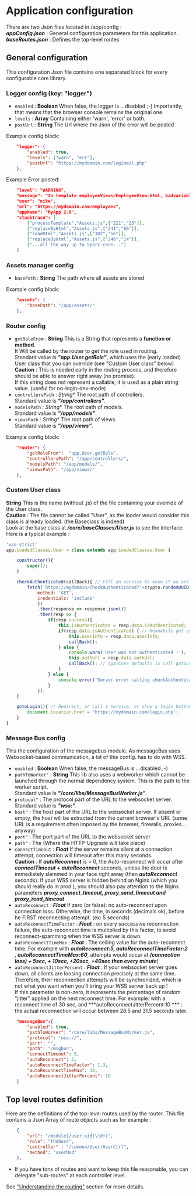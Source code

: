 # Application configuration
There are two Json files located in /app/config :  
***appConfig.json*** : General configuration parameters for this application.  
***baseRoutes.json*** : Defines the top-level routes

## General configuration
This configuration Json file contains one separated block for every configurable core library.

### Logger config (key: "logger")
* `enabled` : **Boolean** When false, the logger is ...disabled ;-) Importantly, that means that the browser console remains the original one.
* `levels`  : **Array** Containing either 'warn', 'error' or both.
* `postUrl` : **String** The Url where the Json of the error will be posted

Example config block:
```json
    "logger": {
        "enabled": true,
        "levels": ["warn", "err"],
        "postUrl": "https://mydomain.com/log2mail.php"
    },
```

Example Error posted:
```json
    "level": "WARNING",
    "message": "In template employeeViews/EmployeeView.html, badvariable is not defined !",
    "user": "nike",
    "url": "https://mydomain.com/employees",
    "appName": "MyApp 2.0",
    "stacktrace": [
        ["processTemplate","Assets.js",["221","25"]],
        ["replaceByHtml","Assets.js",["241","66"]],
        ["loadHtml","Assets.js",["182","56"]],
        ["replaceByHtml","Assets.js",["246","14"]],
        ["...all the way up to Sparc-core..."]
    ]
```  
  
  
### Assets manager config
* `basePath` : **String** The path where all assets are stored

Example config block:
```json
    "assets": {
        "basePath": "/app/assets/"
    },
```

### Router config
* `getRoleFrom` : **String** This is a String that represents a **function or method**.  
It Will be called by the router to get the role used in routing.  
Standard value is ***"app.User.getRole"***, which uses the (early loaded) User class that you can override (see "Custom User class" below)  
**Caution** : This is needed early in the routing process, and therefore should be able to answer right away (no promise).  
If this string does not represent a callable, it is used as a plain string value. (useful for no-login-dev-mode)
* `controllersPath` : *String** The root path of controllers.  
Standard value is ***"/app/controllers"***.
* `modelsPath` : *String**  The root path of models.  
Standard value is ***"/app/models"***.
* `viewsPath` : *String**  The root path of views.  
Standard value is ***"/app/views"***.

Example config block:
```json
    "router": {
        "getRoleFrom":  "app.User.getRole",
        "controllersPath": "/app/controllers/",
        "modelsPath": "/app/models/",
        "viewsPath": "/app/views/"
    },
```


### Custom User class
**String** This is the name (without .js) of the file containing your override of the User class.  
 **Caution** : The file cannot be called "User", as the loader would consider this class is already loaded. (the Baseclass is indeed)  
Look at the base class at ***/core/baseClasses/User.js*** to see the interface.
Here is a typical example :
```javascript
'use strict'
app.LoadedClasses.User = class extends app.LoadedClasses.User {

    constructor(){
        super();
    }

    checkAuthenticated(callBack){ // Call an service to know if we are logged in
        fetch('https://mydomain/checkAuthenticated?'+crypto.randomUUID(),{
            method: 'GET',
            credentials: 'include'
            })
            .then(response => response.json())
            .then(resp => { 
                if(resp.success){
                    this.isAuthenticated = resp.data.isAuthenticated;
                    if(resp.data.isAuthenticated) { // Meanwhile get user infos
                        this.userInfo = resp.data.userInfo;
                        callBack();
                    } else {
                        console.warn('User was not authenticated !');
                        this.authUrl = resp.data.authUrl;
                        callBack(); // sparCore defaults is call gotoLogin below
                    }
                } else {
                    console.error('Server error calling checkAuthenticated !?')
                }
            });         
    }

    gotoLogin(){ // Redirect, or call a service, or show a login button... 
        document.location.href = 'https://mydomain.com/login.php';
    }
}
```


### Message Bus config
This the configuration of the messagebus module. As messageBus uses Websocket-based communication, a lot of this config. has to do with WSS.

* `enabled` :  **Boolean** When false, the messageBus is ...disabled ;-)
* `pathToWorker"` : **String** This lib also uses a webworker which cannot be launched through the normal dependency system. This is the path to the worker script.  
Standard value is ***"/core/libs/MessageBusWorker.js"***.
* `protocol"` : The protocol part of the URL to the websocket server.
Standard value is ***"wss:"***.
* `host"` : The host part of the URL to the websocket server. If absent or empty, the host will be extracted from the current browser's URL (same URL is a requirement often imposed by the browser, firewalls, proxies... anyway)
* `port"` : The port part of the URL to the websocket server
* `path"` : The (Where the HTTP-Upgrade will take place)
* `connectTimeout` : ***Float*** If the server remains silent at a connection attempt, connection will timeout after this many seconds.  
**Caution** : If ***autoReconnect*** is > 0, the  Auto-reconnect will occur after ***connectTimeout + autoReconnect*** seconds, unless the door is immediately slammed in your face right away (then ***autoReconnect*** seconds). If your WSS server is hidden behind an Nginx (which you should really do in prod.), you should also pay attention to the Nginx parameters ***proxy_connect_timeout, proxy_send_timeout and proxy_read_timeout*** 
* `autoReconnect` : ***Float*** If zero (or false): no auto-reconnect upon connection loss. Otherwise, the time, in seconds (decimals ok), before he FIRST reconnecting attempt. (ex: 5 seconds)
* `autoReconnectTimeFactor` : ***Float*** : on every successive reconnection failure, the auto-reconnect time is multiplied by this factor, to avoid reconnect-spamming when the WSS server is down. 
* `autoReconnectTimeMax` : ***Float*** : The ceiling value for the auto-reconnect time. 
For example with ***autoReconnect:5, autoReconnectTimeFactor:2 , autoReconnectTimeMax:60***, attempts would occur at ***(connection loss) + 5sec, + 10sec, +20sec, +40sec then every minute***)
* `autoReconnectJitterPercent` : ***Float*** : If your websocket server goes down, all clients are loosing connection precisely at the same time. Therefore, their reconnection attempts will be synchronized, which is not what you want when you'll bring your WSS server back up !  
If this parameter is non-zero, it represents the percentage of random "jitter" applied on the next reconnect time. For example: with a reconnect time of 30 sec, and ***autoReconnectJitterPercent:10 *** : the actual reconnection will occur between 28.5 and 31.5 seconds later.


```json
    "messageBus":{
        "enabled": true,
        "pathToWorker": "/core/libs/MessageBusWorker.js",
        "protocol": "wss://",
        "port": "",
        "path": "/msgbus",
        "connectTimeout": 5,
        "autoReconnect": 5,
        "autoReconnectTimeFactor": 1.3,
        "autoReconnectTimeMax": 30,
        "autoReconnectJitterPercent": 10
    }
```

## Top level routes definition
Here are the definitions of the top-level routes used by the router.
This file contains a Json  Array of route objects such as for example :

```json
    {
        "url": "/module1/user:uid(\\d+)",
        "role": "theboss",
        "controller" : "/common/User/UserCtrl",
        "method": "userMod"
    },  
```
- If you have tons of routes and want to keep this file reasonable, you can delegate "sub-routes" at each controller level.

See ["Understanding the routing"](./routing.md) section for more details.
